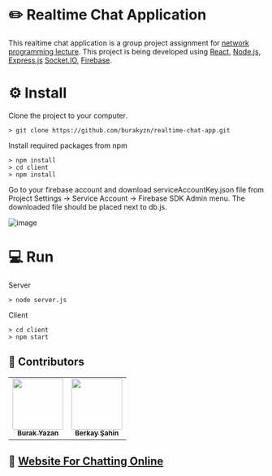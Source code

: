 # ✏️ Realtime Chat Application
This realtime chat application is a group project assignment for [network programming lecture](https://ebs.sakarya.edu.tr/Ders/Detay/531786).
This project is being developed using [React](https://reactjs.org), [Node.js](https://nodejs.org/en), [Express.js](https://expressjs.com/) [Socket.IO](https://socket.io), [Firebase](https://firebase.google.com).

# ⚙️ Install

Clone the project to your computer.
```
> git clone https://github.com/burakyzn/realtime-chat-app.git
```

Install required packages from npm
```
> npm install
> cd client
> npm install
```
Go to your firebase account and download serviceAccountKey.json file from Project Settings -> Service Account -> Firebase SDK Admin menu.
The downloaded file should be placed next to db.js.

![image](https://user-images.githubusercontent.com/44683436/118120908-50472300-b3f9-11eb-834a-2c2f90c45879.png)

# 💻 Run

Server
```
> node server.js
```

Client
```
> cd client
> npm start
```

## 🎯 Contributors
<table>
  <tr>
    <td align="center"><a href="https://www.linkedin.com/in/burakyazan/"><img src="https://avatars.githubusercontent.com/u/44683436?v=4s=100" width="100px;" alt=""/><br /><sub><b>Burak Yazan</b></sub></a><br /></td>
    <td align="center"><a href="https://www.linkedin.com/in/berkaysahin3/"><img src="https://avatars.githubusercontent.com/u/23323317?v=4?s=100" width="100px;" alt=""/><br /><sub><b>Berkay Şahin</b></sub></a><br /></td>
  </tr>
</table>

## 🚀 [Website For Chatting Online](https://realtimechatapp54.herokuapp.com/)

